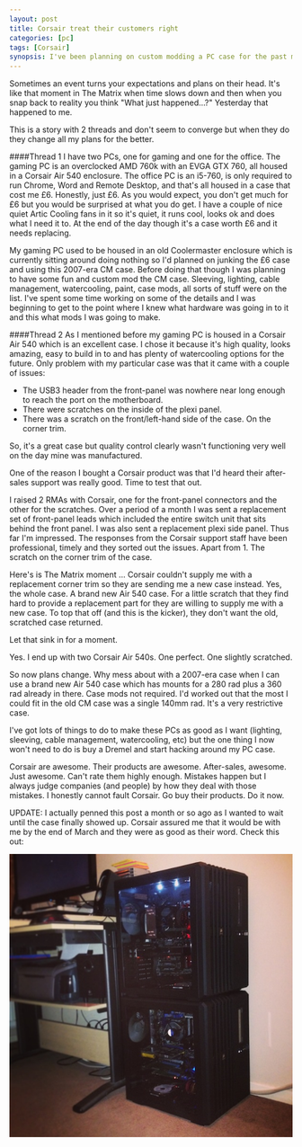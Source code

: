 ```yaml
---
layout: post
title: Corsair treat their customers right
categories: [pc]
tags: [Corsair]
synopsis: I've been planning on custom modding a PC case for the past month and spent a little time looking at options and hardware when yesterday I get some news that fundamentally changes those plans for the better. Much better. The takeaway message from this tale is that Corsair's after-sales is the best in the industry and everyone should buy their products.
---
```

Sometimes an event turns your expectations and plans on their head. It's like that moment in The Matrix when time slows down and then when you snap back to reality you think "What just happened...?" Yesterday that happened to me.
 
This is a story with 2 threads and don't seem to converge but when they do they change all my plans for the better.
 
####Thread 1
I have two PCs, one for gaming and one for the office. The gaming PC is an overclocked AMD 760k with an EVGA GTX 760, all housed in a Corsair Air 540 enclosure. The office PC is an i5-760, is only required to run Chrome, Word and Remote Desktop, and that's all housed in a case that cost me £6. Honestly, just £6. As you would expect, you don't get much for £6 but you would be surprised at what you do get. I have a couple of nice quiet Artic Cooling fans in it so it's quiet, it runs cool, looks ok and does what I need it to. At the end of the day though it's a case worth £6 and it needs replacing.
 
My gaming PC used to be housed in an old Coolermaster enclosure which is currently sitting around doing nothing so I'd planned on junking the £6 case and using this 2007-era CM case. Before doing that though I was planning to have some fun and custom mod the CM case. Sleeving, lighting, cable management, watercooling, paint, case mods, all sorts of stuff were on the list. I've spent some time working on some of the details and I was beginning to get to the point where I knew what hardware was going in to it and this what mods I was going to make.
 
####Thread 2
As I mentioned before my gaming PC is housed in a Corsair Air 540 which is an excellent case. I chose it because it's high quality, looks amazing, easy to build in to and has plenty of watercooling options for the future. Only problem with my particular case was that it came with a couple of issues:
 
* The USB3 header from the front-panel was nowhere near long enough to reach the port on the motherboard.
* There were scratches on the inside of the plexi panel.
* There was a scratch on the front/left-hand side of the case. On the corner trim.
 
So, it's a great case but quality control clearly wasn't functioning very well on the day mine was manufactured.
 
One of the reason I bought a Corsair product was that I'd heard their after-sales support was really good. Time to test that out.
 
I raised 2 RMAs with Corsair, one for the front-panel connectors and the other for the scratches. Over a period of a month I was sent a replacement set of front-panel leads which included the entire switch unit that sits behind the front panel. I was also sent a replacement plexi side panel. Thus far I'm impressed. The responses from the Corsair support staff have been professional, timely and they sorted out the issues. Apart from 1. The scratch on the corner trim of the case.
 
Here's is The Matrix moment ... Corsair couldn't supply me with a replacement corner trim so they are sending me a new case instead. Yes, the whole case. A brand new Air 540 case. For a little scratch that they find hard to provide a replacement part for they are willing to supply me with a new case. To top that off (and this is the kicker), they don't want the old, scratched case returned.
 
Let that sink in for a moment.
 
Yes. I end up with two Corsair Air 540s. One perfect. One slightly scratched.
 
So now plans change. Why mess about with a 2007-era case when I can use a brand new Air 540 case which has mounts for a 280 rad plus a 360 rad already in there. Case mods not required. I'd worked out that the most I could fit in the old CM case was a single 140mm rad. It's a very restrictive case.
 
I've got lots of things to do to make these PCs as good as I want (lighting, sleeving, cable management, watercooling, etc) but the one thing I now won't need to do is buy a Dremel and start hacking around my PC case.
 
Corsair are awesome. Their products are awesome. After-sales, awesome. Just awesome. Can't rate them highly enough. Mistakes happen but I always judge companies (and people) by how they deal with those mistakes. I honestly cannot fault Corsair. Go buy their products. Do it now.

UPDATE: I actually penned this post a month or so ago as I wanted to wait until the case finally showed up. Corsair assured me that it would be with me by the end of March and they were as good as their word. Check this out:

![Results](/pc/images/20140401.dual-corsair.jpg)